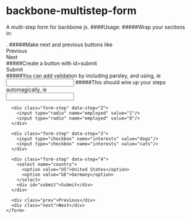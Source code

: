 # backbone-multistep-form
A multi-step form for backbone js.
####Usage:
#####Wrap your sections in:
    <div class="form-step" data-step=""></div>.
#####Make next and previous buttons like
    <div class="prev">Previous</div>
    <div class="next">Next</div>
#####Create a button with id=submit
    <div id="submit">Submit</div>
#####You can add validation by including parsley, and using, ie
    <input type="text" name="" data-parsley-required="true"/>
#####This should wire up your steps automagically, ie
    <form id="multi-step-form">
      <div class="form-step" data-step="1">
        <input type="text" name="first_name"/>
      </div>
      
      <div class="form-step" data-step="2">
        <input type="radio" name="employed" value="1"/>
        <input type="radio" name="employed" value="0"/>
      </div>
      
      <div class="form-step" data-step="3">
        <input type="checkbox" name="interests" value="dogs"/>
        <input type="checkbox" name="interests" value="cats"/>
      </div>
      
      <div class="form-step" data-step="4">
        <select name="country">
          <option value="US">United States</option>
          <option value="GE">Germany</option>
        </select>
        <div id="submit">Submit</div>
      </div>
      
      <div class="prev">Previous</div>
      <div class="next">Next</div>
    </form>

